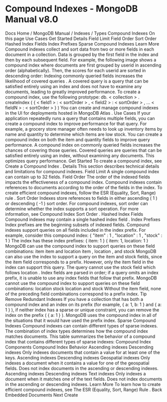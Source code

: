 # Compound Indexes - MongoDB Manual v8.0


Docs Home / MongoDB Manual / Indexes / Types Compound Indexes On this page Use Cases Get Started Details Field Limit Field Order Sort Order Hashed Index Fields Index Prefixes Sparse Compound Indexes Learn More Compound indexes collect and sort data from two or more fields in each
document in a collection. Data is grouped by the first field in the
index and then by each subsequent field. For example, the following image shows a compound index where documents
are first grouped by userid in ascending order (alphabetically).
Then, the scores for each userid are sorted in descending order: Indexing commonly queried fields increases the
likelihood of covered queries . A
covered query is a query that can be satisfied entirely using an index
and does not have to examine any documents, leading to greatly improved performance. To create a compound index, use the following prototype: db. < collection > . createIndex ( { < field1 > : < sortOrder > , < field2 > : < sortOrder > , ... < fieldN > : < sortOrder > } ) You can create and manage compound indexes in the UI for deployments hosted in MongoDB Atlas . Use Cases If your application repeatedly runs a query that contains multiple
fields, you can create a compound index to improve performance for that
query. For example, a grocery store manager often needs to look up
inventory items by name and quantity to determine which items are low
stock. You can create a compound index on both the item and quantity fields to improve query performance. A compound index on commonly queried fields increases the chances of covering those queries. Covered queries
are queries that can be satisfied entirely using an index, without
examining any documents. This optimizes query performance. Get Started To create a compound index, see Create a Compound Index . Details This section describes technical details and limitations for compound
indexes. Field Limit A single compound index can contain up to 32 fields. Field Order The order of the indexed fields impacts the effectiveness of a compound
index. Compound indexes contain references to documents according to the
order of the fields in the index. To create efficient compound indexes,
follow the ESR (Equality, Sort, Range) rule . Sort Order Indexes store references to fields in either ascending ( 1 ) or
descending ( -1 ) sort order. For compound indexes, sort order can
determine whether the index supports a sort operation. For more
information, see Compound Index Sort Order . Hashed Index Fields Compound indexes may contain a single hashed index field . Index Prefixes Index prefixes are the beginning subsets of indexed fields. Compound
indexes support queries on all fields included in the index prefix. For example, consider this compound index: { "item" : 1 , "location" : 1 , "stock" : 1 } The index has these index prefixes: { item: 1 } { item: 1, location: 1 } MongoDB can use the compound index to support queries on these field
combinations: item item and location item , location , and stock MongoDB can also use the index to support a query on the item and stock fields, since the item field corresponds to a prefix.
However, only the item field in the index can support this query.
The query cannot use the stock field which follows location . Index fields are parsed in order; if a query omits an index prefix, it
is unable to use any index fields that follow that prefix. MongoDB cannot use the compound index to support queries on these
field combinations: location stock location and stock Without the item field, none of the preceding field combinations
correspond to a prefix index. Tip Remove Redundant Indexes If you have a collection that has both a compound index and an index on
its prefix (for example, { a: 1, b: 1 } and { a: 1 } ), if
neither index has a sparse or unique constraint, you can remove the index on the prefix
( { a: 1 } ). MongoDB uses the compound index in all of the situations
that it would have used the prefix index. Sparse Compound Indexes Compound indexes can contain different types of sparse indexes. The
combination of index types determines how the compound index matches
documents. This table summarizes the behavior of a compound index that contains
different types of sparse indexes: Compound Index Components Compound Index Behavior Ascending indexes Descending indexes Only indexes documents that contain a value for at least one of
the keys. Ascending indexes Descending indexes Geospatial indexes Only indexes a document when it contains a value for one of
the geospatial fields. Does not index documents in the
ascending or descending indexes. Ascending indexes Descending indexes Text indexes Only indexes a document when it matches one of the text fields. Does not index documents in the ascending or descending
indexes. Learn More To learn how to create efficient compound indexes, see The ESR (Equality, Sort, Range) Rule . Back Embedded Documents Next Create
